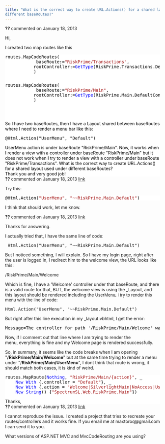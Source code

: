 ```yaml
---
title: "What is the correct way to create URL.Actions() for a shared layout used under
different baseRoutes?"
---
```

<div id="post988777" class="discussion-comment op">
   <div class="discussion-header"><b>??</b> commented on 
      <time datetime="2013-01-18T08:23:33.31-08:00" title="2013-01-18T08:23:33.31-08:00">January 18, 2013</time>
   </div>
   <div class="discussion-message">
<p>Hi,</p>
<p>I created two map routes like this</p>
<div style="color:black; background-color:white">
<pre>routes.MapCodeRoutes(
            baseRoute:=<span style="color:#a31515">&quot;RiskPrime/Transactions&quot;</span>,
           rootController:=<span style="color:blue">GetType</span>(RiskPrime.Transactions.DealController)
           )
</pre>
<pre><div style="color:black; background-color:white"><pre>routes.MapCodeRoutes(
            baseRoute:=<span style="color:#a31515">&quot;RiskPrime/Main&quot;</span>,
           rootController:=<span style="color:blue">GetType</span>(RiskPrime.Main.DefaultController)
           )
</pre>
</div>
</pre>
So I have two baseRoutes,&nbsp;then I have a Layout shared between baseRoutes where I need to render a
<span style="font-size:1em">menu bar like this</span><span style="font-size:1em">:</span>
<span style="font-size:1em">&nbsp;</span><span style="font-size:1em">
<pre>@Html.Action(<span style="font-size:1em">&quot;UserMenu&quot;</span><span style="font-size:1em">,&nbsp;</span><span style="font-size:1em">&quot;Default&quot;</span><span style="font-size:1em">)</span></pre>
</span>UserMenu action is under baseRoute <span>&quot;RiskPrime/Main&quot;.</span> Now, it works when I render a view with a controller under baseRoute
<span style="font-size:1em">&quot;RiskPrime/Main&quot;</span> <span style="font-size:1em">but it does not work when I try to render a view with a controller under</span>
<span style="font-size:1em">baseRoute </span><span style="font-size:1em">&quot;RiskPrime/Transactions&quot;. What is the correct way to create</span>
<span style="font-size:1em">URL.Actions() for a shared layout used under different baseRoutes?</span>
<br>
Thank you and very good job!</div>
</div>
</div>
<div id="post988863" class="discussion-comment">
   <div class="discussion-header"><b>??</b> commented on 
      <time datetime="2013-01-18T10:47:45.52-08:00" title="2013-01-18T10:47:45.52-08:00">January 18, 2013</time> <a href="#post988863" class="post-link">link</a></div>
   <div class="discussion-message">
<p>Try this:</p>
<p></p>
<div style="color:black; background-color:white">
<pre>@Html.Action(<span style="color:#a31515">&quot;UserMenu&quot;</span>, <span style="color:#a31515">&quot;~~RiskPrime.Main.Default&quot;</span>)</pre>
</div>
<p></p>
<p>I think that should work, let me know.</p>
</div>
</div>
<div id="post988896" class="discussion-comment">
   <div class="discussion-header"><b>??</b> commented on 
      <time datetime="2013-01-18T11:42:59.357-08:00" title="2013-01-18T11:42:59.357-08:00">January 18, 2013</time> <a href="#post988896" class="post-link">link</a></div>
   <div class="discussion-message">
<p>Thanks for answering.</p>
<p>I actually tried that, I have the same line of code:</p>
<pre>&nbsp;Html.Action(<span>&quot;UserMenu&quot;</span>,&nbsp;<span>&quot;~~RiskPrime.Main.Default&quot;</span>)
</pre>
<p>But I noticed something, I will explain. So I have my login page, right after the user is logged in, I redirect him to the welcome view, the URL looks like this:</p>
<p>/RiskPrime/Main/Welcome</p>
<p>Which is fine, I have a 'Welcome' controller under that baseRoute, and there is a valid route for that, BUT, the welcome view is using the _Layout, and this layout should be rendered including the&nbsp;<span style="font-size:10pt">UserMenu, I try to render this
 menu with the line of code:</span></p>
<pre>Html.Action(&quot;UserMenu&quot;,&nbsp;&quot;~~RiskPrime.Main.Default&quot;)</pre>
<p>But right after this line execution in my _layout.vbhtml, I get the error:</p>
<pre><span style="color:#000000">Message=The controller for path '/RiskPrime/Main/Welcome' was not found or does not implement IController.</span><br></pre>
<p>Now, if I comment out that line where I am trying to render the menu,&nbsp;everything&nbsp;is fine and my Welcome page is rendered successfully.</p>
<p>So, in summary, it seems like the code breaks when I am opening &quot;<strong>/RiskPrime/Main/Welcome</strong>&quot; but at the same time trying to render a menu under &quot;/<strong>RiskPrime/Main/UserMenu</strong>&quot;, I dont think that route is wrong, it should match both
 cases, it is kind of weird.</p>
<div style="color:black; background-color:white">
<pre>routes.MapRoute(<span style="color:blue">Nothing</span>, <span style="color:#a31515">&quot;RiskPrime/Main/{action}&quot;</span>, _
    <span style="color:blue">New</span> <span style="color:blue">With</span> {.controller = <span style="color:#a31515">&quot;Default&quot;</span>}, _
    <span style="color:blue">New</span> <span style="color:blue">With</span> {.action = <span style="color:#a31515">&quot;Welcome|SilverlightMain|NoAccess|UserMenu&quot;</span>}, _
    <span style="color:blue">New</span> <span style="color:blue">String</span>() {<span style="color:#a31515">&quot;SpectrumSL.Web.RiskPrime.Main&quot;</span>})
</pre>
Thanks,</div>
</div>
</div>
<div id="post988931" class="discussion-comment">
   <div class="discussion-header"><b>??</b> commented on 
      <time datetime="2013-01-18T12:30:52.363-08:00" title="2013-01-18T12:30:52.363-08:00">January 18, 2013</time> <a href="#post988931" class="post-link">link</a></div>
   <div class="discussion-message">
<p>I cannot reproduce the issue. I created a project that tries to recreate your routes/controllers and it works fine. If you email me at maxtoroq@gmail.com I can send it to you.</p>
<p>What versions of ASP.NET MVC and MvcCodeRouting are you using?</p>
</div>
</div>